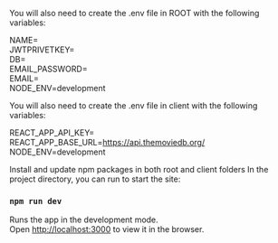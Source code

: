 

You will also need to create the .env file in ROOT with the following variables:

NAME=
<br>
JWTPRIVETKEY=
<br>
DB=
<br>
EMAIL_PASSWORD=
<br>
EMAIL=
<br>
NODE_ENV=development

You will also need to create the .env file in client with the following variables:

REACT_APP_API_KEY=
<br>
REACT_APP_BASE_URL=https://api.themoviedb.org/
<br>
NODE_ENV=development

Install and update npm packages in both root and client folders
In the project directory, you can run  to start the site:
### `npm run dev`


Runs the app in the development mode.<br>
Open [http://localhost:3000](http://localhost:3000) to view it in the browser.
